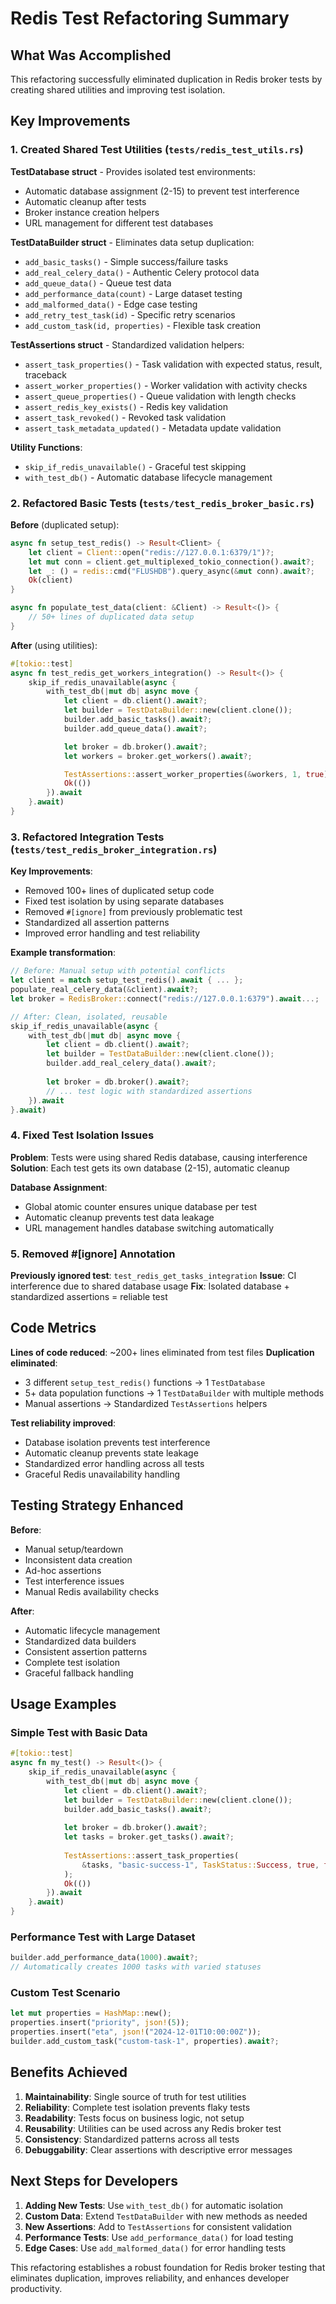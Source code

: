 # Redis Test Refactoring Summary

## What Was Accomplished

This refactoring successfully eliminated duplication in Redis broker tests by creating shared utilities and improving test isolation.

## Key Improvements

### 1. Created Shared Test Utilities (`tests/redis_test_utils.rs`)

**TestDatabase struct** - Provides isolated test environments:
- Automatic database assignment (2-15) to prevent test interference
- Automatic cleanup after tests
- Broker instance creation helpers
- URL management for different test databases

**TestDataBuilder struct** - Eliminates data setup duplication:
- `add_basic_tasks()` - Simple success/failure tasks
- `add_real_celery_data()` - Authentic Celery protocol data
- `add_queue_data()` - Queue test data
- `add_performance_data(count)` - Large dataset testing
- `add_malformed_data()` - Edge case testing
- `add_retry_test_task(id)` - Specific retry scenarios
- `add_custom_task(id, properties)` - Flexible task creation

**TestAssertions struct** - Standardized validation helpers:
- `assert_task_properties()` - Task validation with expected status, result, traceback
- `assert_worker_properties()` - Worker validation with activity checks
- `assert_queue_properties()` - Queue validation with length checks
- `assert_redis_key_exists()` - Redis key validation
- `assert_task_revoked()` - Revoked task validation
- `assert_task_metadata_updated()` - Metadata update validation

**Utility Functions**:
- `skip_if_redis_unavailable()` - Graceful test skipping
- `with_test_db()` - Automatic database lifecycle management

### 2. Refactored Basic Tests (`tests/test_redis_broker_basic.rs`)

**Before** (duplicated setup):
```rust
async fn setup_test_redis() -> Result<Client> {
    let client = Client::open("redis://127.0.0.1:6379/1")?;
    let mut conn = client.get_multiplexed_tokio_connection().await?;
    let _: () = redis::cmd("FLUSHDB").query_async(&mut conn).await?;
    Ok(client)
}

async fn populate_test_data(client: &Client) -> Result<()> {
    // 50+ lines of duplicated data setup
}
```

**After** (using utilities):
```rust
#[tokio::test]
async fn test_redis_get_workers_integration() -> Result<()> {
    skip_if_redis_unavailable(async {
        with_test_db(|mut db| async move {
            let client = db.client().await?;
            let builder = TestDataBuilder::new(client.clone());
            builder.add_basic_tasks().await?;
            builder.add_queue_data().await?;

            let broker = db.broker().await?;
            let workers = broker.get_workers().await?;

            TestAssertions::assert_worker_properties(&workers, 1, true);
            Ok(())
        }).await
    }.await)
}
```

### 3. Refactored Integration Tests (`tests/test_redis_broker_integration.rs`)

**Key Improvements**:
- Removed 100+ lines of duplicated setup code
- Fixed test isolation by using separate databases
- Removed `#[ignore]` from previously problematic test
- Standardized all assertion patterns
- Improved error handling and test reliability

**Example transformation**:
```rust
// Before: Manual setup with potential conflicts
let client = match setup_test_redis().await { ... };
populate_real_celery_data(&client).await?;
let broker = RedisBroker::connect("redis://127.0.0.1:6379").await...;

// After: Clean, isolated, reusable
skip_if_redis_unavailable(async {
    with_test_db(|mut db| async move {
        let client = db.client().await?;
        let builder = TestDataBuilder::new(client.clone());
        builder.add_real_celery_data().await?;
        
        let broker = db.broker().await?;
        // ... test logic with standardized assertions
    }).await
}.await)
```

### 4. Fixed Test Isolation Issues

**Problem**: Tests were using shared Redis database, causing interference
**Solution**: Each test gets its own database (2-15), automatic cleanup

**Database Assignment**:
- Global atomic counter ensures unique database per test
- Automatic cleanup prevents test data leakage
- URL management handles database switching automatically

### 5. Removed #[ignore] Annotation

**Previously ignored test**: `test_redis_get_tasks_integration`
**Issue**: CI interference due to shared database usage
**Fix**: Isolated database + standardized assertions = reliable test

## Code Metrics

**Lines of code reduced**: ~200+ lines eliminated from test files
**Duplication eliminated**: 
- 3 different `setup_test_redis()` functions → 1 `TestDatabase`
- 5+ data population functions → 1 `TestDataBuilder` with multiple methods
- Manual assertions → Standardized `TestAssertions` helpers

**Test reliability improved**:
- Database isolation prevents test interference
- Automatic cleanup prevents state leakage
- Standardized error handling across all tests
- Graceful Redis unavailability handling

## Testing Strategy Enhanced

**Before**:
- Manual setup/teardown
- Inconsistent data creation
- Ad-hoc assertions
- Test interference issues
- Manual Redis availability checks

**After**:
- Automatic lifecycle management
- Standardized data builders
- Consistent assertion patterns
- Complete test isolation
- Graceful fallback handling

## Usage Examples

### Simple Test with Basic Data
```rust
#[tokio::test]
async fn my_test() -> Result<()> {
    skip_if_redis_unavailable(async {
        with_test_db(|mut db| async move {
            let client = db.client().await?;
            let builder = TestDataBuilder::new(client.clone());
            builder.add_basic_tasks().await?;
            
            let broker = db.broker().await?;
            let tasks = broker.get_tasks().await?;
            
            TestAssertions::assert_task_properties(
                &tasks, "basic-success-1", TaskStatus::Success, true, false
            );
            Ok(())
        }).await
    }.await)
}
```

### Performance Test with Large Dataset
```rust
builder.add_performance_data(1000).await?;
// Automatically creates 1000 tasks with varied statuses
```

### Custom Test Scenario
```rust
let mut properties = HashMap::new();
properties.insert("priority", json!(5));
properties.insert("eta", json!("2024-12-01T10:00:00Z"));
builder.add_custom_task("custom-task-1", properties).await?;
```

## Benefits Achieved

1. **Maintainability**: Single source of truth for test utilities
2. **Reliability**: Complete test isolation prevents flaky tests
3. **Readability**: Tests focus on business logic, not setup
4. **Reusability**: Utilities can be used across any Redis broker test
5. **Consistency**: Standardized patterns across all tests
6. **Debuggability**: Clear assertions with descriptive error messages

## Next Steps for Developers

1. **Adding New Tests**: Use `with_test_db()` for automatic isolation
2. **Custom Data**: Extend `TestDataBuilder` with new methods as needed
3. **New Assertions**: Add to `TestAssertions` for consistent validation
4. **Performance Tests**: Use `add_performance_data()` for load testing
5. **Edge Cases**: Use `add_malformed_data()` for error handling tests

This refactoring establishes a robust foundation for Redis broker testing that eliminates duplication, improves reliability, and enhances developer productivity.